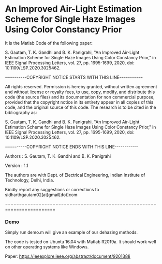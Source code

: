 # An Improved Air-Light Estimation Scheme for Single Haze Images Using Color Constancy Prior

It is the Matlab Code of the following paper:

S. Gautam, T. K. Gandhi and B. K. Panigrahi, "An Improved Air-Light Estimation Scheme for Single Haze Images Using Color Constancy Prior," in IEEE Signal Processing Letters, vol. 27, pp. 1695-1699, 2020, doi: 10.1109/LSP.2020.3025462.

-----------COPYRIGHT NOTICE STARTS WITH THIS LINE------------

All rights reserved. Permission is hereby granted, without written agreement and without license or royalty fees, to use, copy, modify, and distribute this code (the source files) and its documentation for non commercial purpose, provided that the copyright notice in its entirety appear in all copies of this code, and the original source of this code. The research is to be cited in the bibliography as:

S. Gautam, T. K. Gandhi and B. K. Panigrahi, "An Improved Air-Light Estimation Scheme for Single Haze Images Using Color Constancy Prior," in IEEE Signal Processing Letters, vol. 27, pp. 1695-1699, 2020, doi: 10.1109/LSP.2020.3025462.

-----------COPYRIGHT NOTICE ENDS WITH THIS LINE------------

Authors : S. Gautam, T. K. Gandhi and B. K. Panigrahi

Version : 1.1

The authors are with Dept. of Electrical Engineering, Indian Institute of Technology, Delhi, India.

Kindly report any suggestions or corrections to sidharthgautam02[at]gmail[dot]com

========================================================================

### Demo

Simply run demo.m will give an example of our dehazing methods. 

The code is tested on Ubuntu 16.04 with Matlab R2019a. It should work well on other operating systems like Windows.

Paper: https://ieeexplore.ieee.org/abstract/document/9201388
